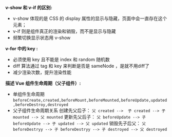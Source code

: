 **v-show  和 v-if 的区别:**
 * v-show 体现的是 CSS 的 display 属性的显示与隐藏，页面中会一直存在这个元素；
 * v-if  则是组件真正的渲染和销毁，而不是显示与隐藏
 * 频繁切换显示状态用 v-show
 
 **v-for 中的 key :**
 * 必须使用 key 且不能是 index 和 random 随机数
 * diff 算法通过 tag 和 key 来判断是否是 sameNode ，是就不用diff了 
 * 减少渲染次数，提升渲染性能
 
**描述 Vue 组件生命周期（父子组件）:**
 * 单组件生命周期 
 `beforeCreate,created,beforeMount,beforeMounted,beforeUpdate,updated,beforeDestroy,destroyed`
 * 父子组件生命周期关系
 创建先父后子： `父 created -->  子 created --> 子 mounted --> 父 mounted`
 更新先父后子： `父 beforeUpdate --> 子 beforeUpdate --> 子 updated --> 父 updated`
 销毁先子后父： `父 beforeDestryy --> 子 beforeDestryy --> 子 destroyed --> 父 destroyed`
 
 
